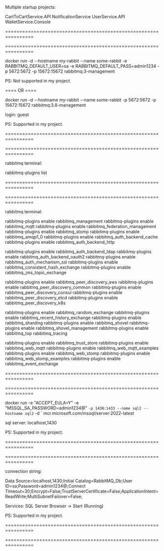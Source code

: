 Multiple startup projects:

CartToCartService.API
NotificationService
UserService.API
WalletService.Console

<p>================================================================</p>
<p>================================================================</p>

docker run -d --hostname my-rabbit --name some-rabbit -e RABBITMQ_DEFAULT_USER=sa -e RABBITMQ_DEFAULT_PASS=admin1234 -p 5672:5672 -p 15672:15672 rabbitmq:3-management

PS: Not supported in my project.

<p>==== OR ====</p>

docker run -d --hostname my-rabbit --name some-rabbit -p 5672:5672 -p 15672:15672 rabbitmq:3.8-management

login: guest

PS: Supported in my project.

<p>================================================================</p>
<p>================================================================</p>

rabbitmq terminal: 

rabbitmq-plugins list

<p>================================================================</p>
<p>================================================================</p>

rabbitmq terminal: 

rabbitmq-plugins enable  rabbitmq_management 
rabbitmq-plugins enable rabbitmq_mqtt 
rabbitmq-plugins enable rabbitmq_federation_management 
rabbitmq-plugins enable rabbitmq_stomp 
rabbitmq-plugins enable rabbitmq_amqp1_0 
rabbitmq-plugins enable rabbitmq_auth_backend_cache 
rabbitmq-plugins enable rabbitmq_auth_backend_http     

rabbitmq-plugins enable  rabbitmq_auth_backend_ldap 
rabbitmq-plugins enable rabbitmq_auth_backend_oauth2 
rabbitmq-plugins enable rabbitmq_auth_mechanism_ssl 
rabbitmq-plugins enable rabbitmq_consistent_hash_exchange 
rabbitmq-plugins enable rabbitmq_jms_topic_exchange 

rabbitmq-plugins enable  rabbitmq_peer_discovery_aws 
rabbitmq-plugins enable rabbitmq_peer_discovery_common 
rabbitmq-plugins enable rabbitmq_peer_discovery_consul 
rabbitmq-plugins enable rabbitmq_peer_discovery_etcd 
rabbitmq-plugins enable rabbitmq_peer_discovery_k8s

rabbitmq-plugins enable  rabbitmq_random_exchange 
rabbitmq-plugins enable rabbitmq_recent_history_exchange 
rabbitmq-plugins enable rabbitmq_sharding 
rabbitmq-plugins enable rabbitmq_shovel 
rabbitmq-plugins enable rabbitmq_shovel_management 
rabbitmq-plugins enable rabbitmq_top rabbitmq_tracing

rabbitmq-plugins enable  rabbitmq_trust_store 
rabbitmq-plugins enable rabbitmq_web_mqtt 
rabbitmq-plugins enable rabbitmq_web_mqtt_examples 
rabbitmq-plugins enable rabbitmq_web_stomp 
rabbitmq-plugins enable rabbitmq_web_stomp_examples 
rabbitmq-plugins enable rabbitmq_event_exchange

<p>================================================================</p>
<p>================================================================</p>

docker run -e "ACCEPT_EULA=Y" -e "MSSQL_SA_PASSWORD=admin1234@" `-p 1430:1433 --name sql2 --hostname sql2` -d ` mcr.microsoft.com/mssql/server:2022-latest

sql server: localhost,1430

PS: Supported in my project.


<p>================================================================</p>
<p>================================================================</p>

connection string: 

Data Source=localhost,1430;Initial Catalog=RabbitMQ_Db;User ID=sa;Password=admin1234@;Connect Timeout=30;Encrypt=False;TrustServerCertificate=False;ApplicationIntent=ReadWrite;MultiSubnetFailover=False;

Services: SQL Server Browser -> Start (Running)

PS: Supported in my project.

<p>================================================================</p>
<p>================================================================</p>

